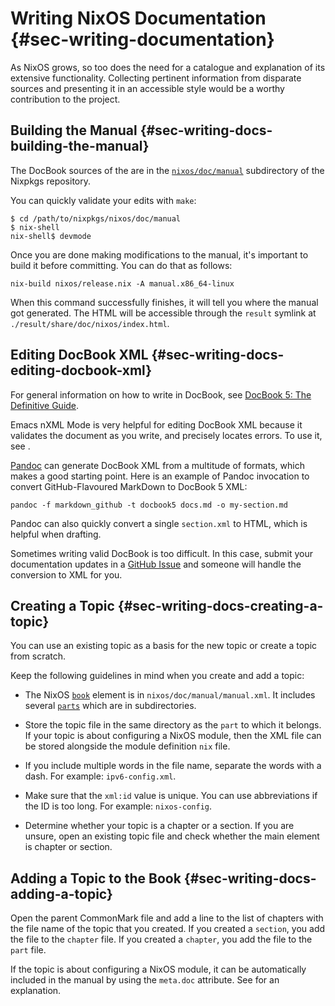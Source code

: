 # Writing NixOS Documentation {#sec-writing-documentation}

As NixOS grows, so too does the need for a catalogue and explanation of
its extensive functionality. Collecting pertinent information from
disparate sources and presenting it in an accessible style would be a
worthy contribution to the project.

## Building the Manual {#sec-writing-docs-building-the-manual}

The DocBook sources of the [](#book-nixos-manual) are in the
[`nixos/doc/manual`](https://github.com/NixOS/nixpkgs/tree/master/nixos/doc/manual)
subdirectory of the Nixpkgs repository.

You can quickly validate your edits with `make`:

```ShellSession
$ cd /path/to/nixpkgs/nixos/doc/manual
$ nix-shell
nix-shell$ devmode
```

Once you are done making modifications to the manual, it's important to
build it before committing. You can do that as follows:

```ShellSession
nix-build nixos/release.nix -A manual.x86_64-linux
```

When this command successfully finishes, it will tell you where the
manual got generated. The HTML will be accessible through the `result`
symlink at `./result/share/doc/nixos/index.html`.

## Editing DocBook XML {#sec-writing-docs-editing-docbook-xml}

For general information on how to write in DocBook, see [DocBook 5: The
Definitive Guide](http://www.docbook.org/tdg5/en/html/docbook.html).

Emacs nXML Mode is very helpful for editing DocBook XML because it
validates the document as you write, and precisely locates errors. To
use it, see [](#sec-emacs-docbook-xml).

[Pandoc](http://pandoc.org) can generate DocBook XML from a multitude of
formats, which makes a good starting point. Here is an example of Pandoc
invocation to convert GitHub-Flavoured MarkDown to DocBook 5 XML:

```ShellSession
pandoc -f markdown_github -t docbook5 docs.md -o my-section.md
```

Pandoc can also quickly convert a single `section.xml` to HTML, which is
helpful when drafting.

Sometimes writing valid DocBook is too difficult. In this case,
submit your documentation updates in a [GitHub
Issue](https://github.com/NixOS/nixpkgs/issues/new) and someone will
handle the conversion to XML for you.

## Creating a Topic {#sec-writing-docs-creating-a-topic}

You can use an existing topic as a basis for the new topic or create a
topic from scratch.

Keep the following guidelines in mind when you create and add a topic:

-   The NixOS [`book`](http://www.docbook.org/tdg5/en/html/book.html)
    element is in `nixos/doc/manual/manual.xml`. It includes several
    [`parts`](http://www.docbook.org/tdg5/en/html/book.html) which are in
    subdirectories.

-   Store the topic file in the same directory as the `part` to which it
    belongs. If your topic is about configuring a NixOS module, then the
    XML file can be stored alongside the module definition `nix` file.

-   If you include multiple words in the file name, separate the words
    with a dash. For example: `ipv6-config.xml`.

-   Make sure that the `xml:id` value is unique. You can use abbreviations
    if the ID is too long. For example: `nixos-config`.

-   Determine whether your topic is a chapter or a section. If you are
    unsure, open an existing topic file and check whether the main
    element is chapter or section.

## Adding a Topic to the Book {#sec-writing-docs-adding-a-topic}

Open the parent CommonMark file and add a line to the list of
chapters with the file name of the topic that you created. If you
created a `section`, you add the file to the `chapter` file. If you created
a `chapter`, you add the file to the `part` file.

If the topic is about configuring a NixOS module, it can be
automatically included in the manual by using the `meta.doc` attribute.
See [](#sec-meta-attributes) for an explanation.
